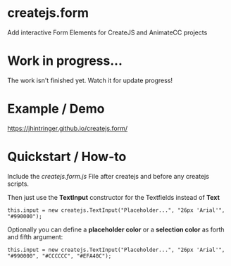 # createjs.form
Add interactive Form Elements for CreateJS and AnimateCC projects

# Work in progress...
The work isn't finished yet. Watch it for update progress!

# Example / Demo
https://jhintringer.github.io/createjs.form/

# Quickstart / How-to
Include the *createjs.form.js* File after createjs and before any createjs scripts.

Then just use the **TextInput** constructor for the Textfields instead of **Text**

``
	this.input = new createjs.TextInput("Placeholder...", "26px 'Arial'", "#990000");
``

Optionally you can define a **placeholder color** or a **selection color** as forth and fifth argument:

``
	this.input = new createjs.TextInput("Placeholder...", "26px 'Arial'", "#990000", "#CCCCCC", "#EFA40C");
``

